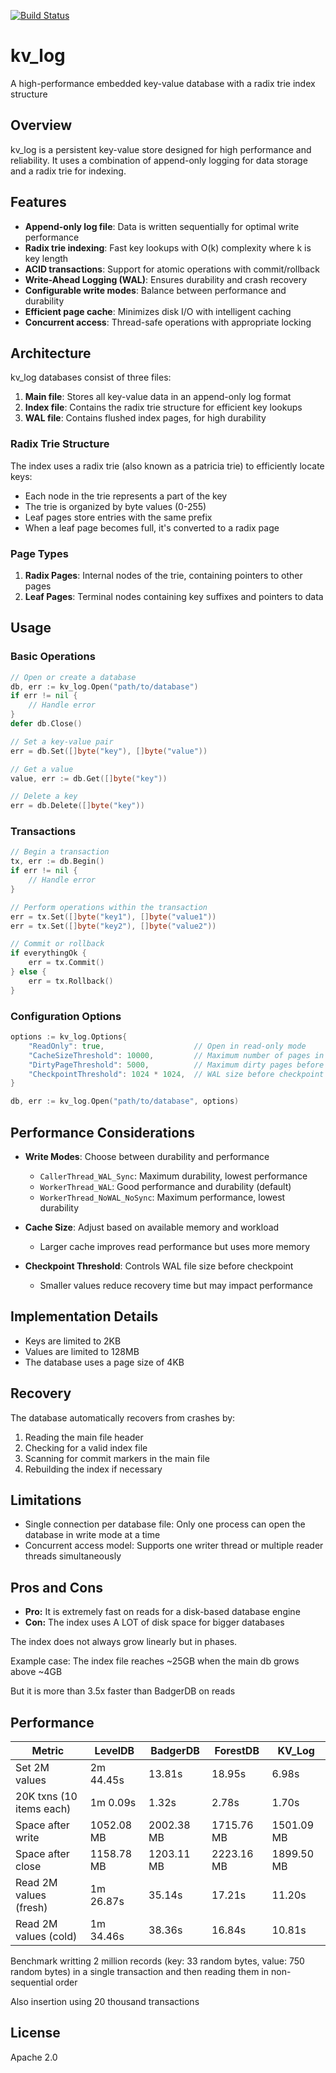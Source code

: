 [![Build Status](https://github.com/aergoio/kv_log/actions/workflows/ci.yml/badge.svg)](https://github.com/aergoio/kv_log/actions/workflows/ci.yml)

# kv_log

A high-performance embedded key-value database with a radix trie index structure

## Overview

kv_log is a persistent key-value store designed for high performance and reliability. It uses a combination of append-only logging for data storage and a radix trie for indexing.

## Features

- **Append-only log file**: Data is written sequentially for optimal write performance
- **Radix trie indexing**: Fast key lookups with O(k) complexity where k is key length
- **ACID transactions**: Support for atomic operations with commit/rollback
- **Write-Ahead Logging (WAL)**: Ensures durability and crash recovery
- **Configurable write modes**: Balance between performance and durability
- **Efficient page cache**: Minimizes disk I/O with intelligent caching
- **Concurrent access**: Thread-safe operations with appropriate locking

## Architecture

kv_log databases consist of three files:

1. **Main file**: Stores all key-value data in an append-only log format
2. **Index file**: Contains the radix trie structure for efficient key lookups
3. **WAL file**: Contains flushed index pages, for high durability

### Radix Trie Structure

The index uses a radix trie (also known as a patricia trie) to efficiently locate keys:

- Each node in the trie represents a part of the key
- The trie is organized by byte values (0-255)
- Leaf pages store entries with the same prefix
- When a leaf page becomes full, it's converted to a radix page

### Page Types

1. **Radix Pages**: Internal nodes of the trie, containing pointers to other pages
2. **Leaf Pages**: Terminal nodes containing key suffixes and pointers to data

## Usage

### Basic Operations

```go
// Open or create a database
db, err := kv_log.Open("path/to/database")
if err != nil {
    // Handle error
}
defer db.Close()

// Set a key-value pair
err = db.Set([]byte("key"), []byte("value"))

// Get a value
value, err := db.Get([]byte("key"))

// Delete a key
err = db.Delete([]byte("key"))
```

### Transactions

```go
// Begin a transaction
tx, err := db.Begin()
if err != nil {
    // Handle error
}

// Perform operations within the transaction
err = tx.Set([]byte("key1"), []byte("value1"))
err = tx.Set([]byte("key2"), []byte("value2"))

// Commit or rollback
if everythingOk {
    err = tx.Commit()
} else {
    err = tx.Rollback()
}
```

### Configuration Options

```go
options := kv_log.Options{
    "ReadOnly": true,                    // Open in read-only mode
    "CacheSizeThreshold": 10000,         // Maximum number of pages in cache
    "DirtyPageThreshold": 5000,          // Maximum dirty pages before flush
    "CheckpointThreshold": 1024 * 1024,  // WAL size before checkpoint (1MB)
}

db, err := kv_log.Open("path/to/database", options)
```

## Performance Considerations

- **Write Modes**: Choose between durability and performance
  - `CallerThread_WAL_Sync`: Maximum durability, lowest performance
  - `WorkerThread_WAL`: Good performance and durability (default)
  - `WorkerThread_NoWAL_NoSync`: Maximum performance, lowest durability

- **Cache Size**: Adjust based on available memory and workload
  - Larger cache improves read performance but uses more memory

- **Checkpoint Threshold**: Controls WAL file size before checkpoint
  - Smaller values reduce recovery time but may impact performance

## Implementation Details

- Keys are limited to 2KB
- Values are limited to 128MB
- The database uses a page size of 4KB

## Recovery

The database automatically recovers from crashes by:

1. Reading the main file header
2. Checking for a valid index file
3. Scanning for commit markers in the main file
4. Rebuilding the index if necessary

## Limitations

- Single connection per database file: Only one process can open the database in write mode at a time
- Concurrent access model: Supports one writer thread or multiple reader threads simultaneously

## Pros and Cons

- **Pro:** It is extremely fast on reads for a disk-based database engine
- **Con:** The index uses A LOT of disk space for bigger databases

The index does not always grow linearly but in phases.

Example case: The index file reaches ~25GB when the main db grows above ~4GB

But it is more than 3.5x faster than BadgerDB on reads

## Performance

| Metric | LevelDB | BadgerDB | ForestDB | KV_Log |
|--------|---------|----------|----------|--------|
| Set 2M values | 2m 44.45s | 13.81s | 18.95s | 6.98s |
| 20K txns (10 items each) | 1m 0.09s | 1.32s | 2.78s | 1.70s |
| Space after write | 1052.08 MB | 2002.38 MB | 1715.76 MB | 1501.09 MB |
| Space after close | 1158.78 MB | 1203.11 MB | 2223.16 MB | 1899.50 MB |
| Read 2M values (fresh) | 1m 26.87s | 35.14s | 17.21s | 11.20s |
| Read 2M values (cold) | 1m 34.46s | 38.36s | 16.84s | 10.81s |

Benchmark writting 2 million records (key: 33 random bytes, value: 750 random bytes) in a single transaction and then reading them in non-sequential order

Also insertion using 20 thousand transactions

## License

Apache 2.0
